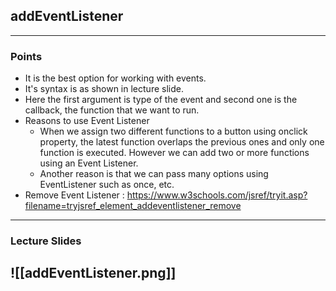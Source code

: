 ## addEventListener
---
### Points
- It is the best option for working with events.
- It's syntax is as shown in lecture slide.
- Here the first argument is type of the event and second one is the callback, the function that we want to run.
- Reasons to use Event Listener
	- When we assign two different functions to a button using onclick property, the latest function overlaps the previous ones and only one function is executed. However we can add two or more functions using an Event Listener.
	- Another reason is that we can pass many options using EventListener such as once, etc.
- Remove Event Listener : https://www.w3schools.com/jsref/tryit.asp?filename=tryjsref_element_addeventlistener_remove
---
### Lecture Slides
![[addEventListener.png]]
- 